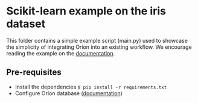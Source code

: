 # Scikit-learn example on the iris dataset
This folder contains a simple example script (main.py) used to showcase the simplicity of integrating
 Oríon into an existing workflow. We encourage reading the example on the [documentation](https://orion.readthedocs.io/en/stable/tutorials/scikit-learn.html).

## Pre-requisites
- Install the dependencies `$ pip install -r requirements.txt`
- Configure Oríon database ([documentation](https://orion.readthedocs.io/en/stable/install/database.html))
 
